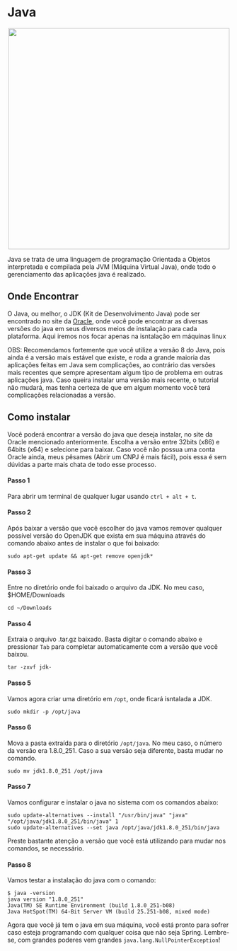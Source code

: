 # Java

<div style="text-align:center"><img src="https://upload.wikimedia.org/wikipedia/pt/thumb/3/30/Java_programming_language_logo.svg/1200px-Java_programming_language_logo.svg.png" height="500" /></div>

Java se trata de uma linguagem de programação Orientada a Objetos interpretada e compilada pela JVM (Máquina Virtual Java), onde todo o gerenciamento das aplicações java é realizado.

## Onde Encontrar

<p>O Java, ou melhor, o JDK (Kit de Desenvolvimento Java) pode ser encontrado no site da <a href="https://code.visualstudio.com/">Oracle</a>, onde você pode encontrar as diversas versões do java em seus diversos meios de instalação para cada plataforma. Aqui iremos nos focar apenas na isntalação em máquinas linux</p>

OBS: Recomendamos fortemente que você utilize a versão 8 do Java, pois ainda é a versão mais estável que existe, e roda a grande maioria das aplicações feitas em Java sem complicações, ao contrário das versões mais recentes que sempre apresentam algum tipo de problema em outras aplicações java. Caso queira instalar uma versão mais recente, o tutorial não mudará, mas tenha certeza de que em algum momento você terá complicações relacionadas a versão.

## Como instalar

Você poderá encontrar a versão do java que deseja instalar, no site da Oracle mencionado anteriormente. Escolha a versão entre 32bits (x86) e 64bits (x64) e selecione para baixar. Caso você não possua uma conta Oracle ainda, meus pêsames (Abrir um CNPJ é mais fácil), pois essa é sem dúvidas a parte mais chata de todo esse processo.

#### Passo 1

Para abrir um terminal de qualquer lugar usando `ctrl + alt + t`.

#### Passo 2

Após baixar a versão que você escolher do java vamos remover qualquer possível versão do OpenJDK que exista em sua máquina através do comando abaixo antes de instalar o que foi baixado:

```
sudo apt-get update && apt-get remove openjdk*
```

#### Passo 3

Entre no diretório onde foi baixado o arquivo da JDK. No meu caso, \$HOME/Downloads

```
cd ~/Downloads
```

#### Passo 4

Extraia o arquivo .tar.gz baixado. Basta digitar o comando abaixo e pressionar `Tab` para completar automaticamente com a versão que você baixou.

```
tar -zxvf jdk-
```

#### Passo 5

Vamos agora criar uma diretório em `/opt`, onde ficará isntalada a JDK.

```
sudo mkdir -p /opt/java
```

#### Passo 6

Mova a pasta extraída para o diretório `/opt/java`. No meu caso, o número da versão era 1.8.0_251. Caso a sua versão seja diferente, basta mudar no comando.

```
sudo mv jdk1.8.0_251 /opt/java
```

#### Passo 7

Vamos configurar e instalar o java no sistema com os comandos abaixo:

```
sudo update-alternatives --install "/usr/bin/java" "java" "/opt/java/jdk1.8.0_251/bin/java" 1
sudo update-alternatives --set java /opt/java/jdk1.8.0_251/bin/java
```

Preste bastante atenção a versão que você está utilizando para mudar nos comandos, se necessário.

#### Passo 8

Vamos testar a instalação do java com o comando:

```
$ java -version
java version "1.8.0_251"
Java(TM) SE Runtime Environment (build 1.8.0_251-b08)
Java HotSpot(TM) 64-Bit Server VM (build 25.251-b08, mixed mode)

```

Agora que você já tem o java em sua máquina, você está pronto para sofrer caso esteja programando com qualquer coisa que não seja Spring. Lembre-se, com grandes poderes vem grandes `java.lang.NullPointerException`!
